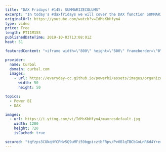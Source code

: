 ```yaml
---
title: "DAX Fridays! #145: SUMMARIZECOLUMS"
excerpt: "In today's #daxfridays we will cover the DAX function SUMMARIZECOLUMNS and compare it to SUMMARIZE.  Get Northwind Dataset: https://www.youtube.com/watch?v=k3NMIlLffrU  Link to DAX Fridays survey: http://bit.ly/2MMM4KK   Here you can download all the pbix files: https://curbal.com/donwload-center  SUBSCRIBE"
originalUrl: https://youtube.com/watch?v=IdMsKbHfyn4
type: video
price: Free
length: PT11M15S
publishedDateTime: 2019-10-03T13:08:01Z
heat: 51

featuredContent: "<iframe width=\"800\" height=\"500\" frameborder=\"0\" src=\"https://www.youtube.com/embed/IdMsKbHfyn4\" allow=\"accelerometer; autoplay; encrypted-media; gyroscope; picture-in-picture\" allowfullscreen></iframe>"

provider:
  name: Curbal
  domain: curbal.com
  images:
    - url: https://everyday-cc.github.io/powerbi/assets/images/organizations/curbal.com-50x50.jpg
      width: 50
      height: 50

topics:
  - Power BI
  - DAX

images:
  - url: https://i.ytimg.com/vi/IdMsKbHfyn4/maxresdefault.jpg
    width: 1280
    height: 720
    isCached: true

secured: "tqYzps3CUkqHYCPNv5Q9uMFi59bgpicztbFRpv/Pv0BlqTBCbGoLnR6d4Y+eruJhwN/6izHCEXScvrU3Podf8iFIlcyxAERpB672AdMXLswzmSuVXVTu6h4xYVPWxgEZlIjhowAQCBvPycJkb1MkTpKFLJ1r6lBnWaKeTZ+LozjkUhdVfmLLEjt7TMbnGrpQHxl+TGYoab5geAOyULKVZAV7bcNMwIAVhTwUtrfgHzV+jEn75yqhd5FtHXtOBJyyW0JmHCTclnAjTpTai2gkTIEm9fbJCiBnisGmxZyMToeo2HeMzsmvTJwjAxLWTaV+1qvOI+HE0RxQ+x9K7fRNEq7wOWGfnkkBrebnGHQS5qcX9zJAhn6zoKqvEjlxutICrLbhlf6BeA7/FWb+d9hOjXd/vUiLA8L/yQrG2WthvN0=;zqXckdcTlU0NcdGh7lt4zg=="
---
```


